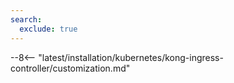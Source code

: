 ```yaml
---
search:
  exclude: true
---
```


[kong-ing-controller-customization-docs]:    deployment.md
[wallarm-mode-docs]:                         ../../../../admin-en/configure-wallarm-mode.md
[applications-docs]:                         ../../../../user-guides/settings/applications.md
[passive-vuln-detection-docs]:               ../../../../about-wallarm/detecting-vulnerabilities.md#passive-detection
[active-threat-ver-docs]:                    ../../../../about-wallarm/detecting-vulnerabilities.md#active-threat-verification
[subscription-docs]:                         ../../../../about-wallarm/subscription-plans.md#subscription-plans
[get-tenant-via-api-docs]:                   ../../../multi-tenant/configure-accounts.md#step-3-create-the-tenant-via-the-wallarm-api
[multitenancy-overview]:                    ../../../multi-tenant/overview.md
[get-tenant-uuids-docs]:                    ../../../../updating-migrating/older-versions/multi-tenant.md#get-uuids-of-your-tenants
[available-filtration-modes]:               ../../../../admin-en/configure-wallarm-mode.md#available-filtration-modes
[general-settings-ui-docs]:                 ../../../../admin-en/configure-wallarm-mode.md#setting-up-the-general-filtration-rule-in-wallarm-console
[wallarm-mode-rule-docs]:                   ../../../../admin-en/configure-wallarm-mode.md#setting-up-the-filtration-rules-on-the-rules-tab
[integrations-docs]:                        ../../../../user-guides/settings/integrations/integrations-intro.md
[ip-lists-docs]:                            ../../../../user-guides/ip-lists/overview.md
[rules-docs]:                               ../../../../user-guides/rules/rules.md

--8<-- "latest/installation/kubernetes/kong-ingress-controller/customization.md"